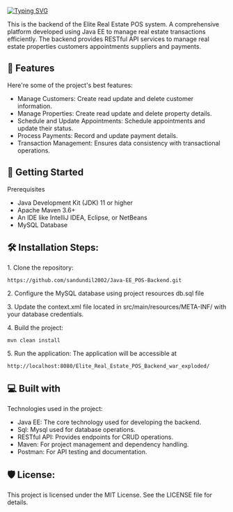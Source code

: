 <a href="https://git.io/typing-svg"><img src="https://readme-typing-svg.herokuapp.com?font=Fira+Code&weight=600&size=50&pause=1000&center=true&vCenter=true&width=835&height=70&lines=Java+EE++POS+System+Backend" alt="Typing SVG" /></a>

<p id="description">This is the backend of the Elite Real Estate POS system. A comprehensive platform developed using Java EE to manage real estate transactions efficiently. The backend provides RESTful API services to manage real estate properties customers appointments suppliers and payments.</p>

  
  
<h2>🧐 Features</h2>

Here're some of the project's best features:

*   Manage Customers: Create read update and delete customer information.
*   Manage Properties: Create read update and delete property details.
*   Schedule and Update Appointments: Schedule appointments and update their status.
*   Process Payments: Record and update payment details.
*   Transaction Management: Ensures data consistency with transactional operations.

<h2>🧐 Getting Started</h2>

Prerequisites

   * Java Development Kit (JDK) 11 or higher
   * Apache Maven 3.6+
   * An IDE like IntelliJ IDEA, Eclipse, or NetBeans
   * MySQL Database

<h2>🛠️ Installation Steps:</h2>

<p>1. Clone the repository:</p>

```
https://github.com/sandundil2002/Java-EE_POS-Backend.git
```

<p>2. Configure the MySQL database using project resources db.sql file</p>

<p>3. Update the context.xml file located in src/main/resources/META-INF/ with your database credentials.</p>

<p>4. Build the project:</p>

```
mvn clean install
```

<p>5. Run the application: The application will be accessible at</p>

```
http://localhost:8080/Elite_Real_Estate_POS_Backend_war_exploded/
```

  
  
<h2>💻 Built with</h2>

Technologies used in the project:

*   Java EE: The core technology used for developing the backend.
*   Sql: Mysql used for database operations.
*   RESTful API: Provides endpoints for CRUD operations.
*   Maven: For project management and dependency handling.
*   Postman: For API testing and documentation.

<h2>🛡️ License:</h2>

This project is licensed under the MIT License. See the LICENSE file for details.
